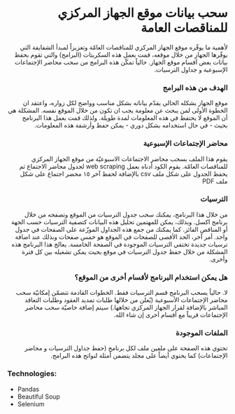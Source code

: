 # <div dir="rtl"> سحب بيانات موقع الجهاز المركزي للمناقصات العامة</div>
<p dir="rtl">  
لأهمية ما يوفّره موقع الجهاز المركزي للمناقصات العامّة وتعزيزاً لمبدأ الشفايفة التي يوفّرها الجهاز من خلال موقعه، قمت بعمل هذه السكربتات (البرامج)  والتي تقوم بحفظ بيانات بعض أقسام موقع الجهاز. حالياً تمكّن هذه البرامج من سحب محاضر الإجتماعات الإسبوعبة و جداول الترسيات. 
</p> 
	
### <div dir="rtl"> الهدف من هذه البرامج </div>

<p dir="rtl">  
موقع الجهاز بشكله الحالي يقدّم بياناته بشكل مناسب وواضح لكل زواره، واعتقد ان الخطوة الأولى لمن يبحث عن معلومة يجب ان تكون من خلال الموقع نفسه. المشكلة هي أن الموقع لا يحتفظ في هذه المعلومات لمدة طويلة. ولذلك قمت بعمل هذا البرنامج بحيث - في حال استخدامه بشكل دوري - يمكن حفظ وأرشفة هذه المعلومات.
</p> 

### <div dir="rtl"> محاضر الإجتماعات الإسبوعية </div>

<p dir="rtl">  
يقوم هذا الملف بسحب محاضر الاجتماعات الاسبوعيّة من موقع الجهاز المركزي للمناقصات العامّة. يقوم الكود أدناه بعمل web scraping لجدول محاضر الاجتماع ثم يحفظ الجدول على شكل ملف csv  بالإضافة لحفظ آخر ١٥ محضر اجتماع على شكل ملف PDF      
</p> 

### <div dir="rtl"> الترسيات </div>

<p dir="rtl">
من خلال هذا البرنامج، يمكنك سحب جدول الترسيات من الموقع وتصفحه من خلال برنامج اكسل. وبذلك، يمكن للمهتمين تحليل هذه البيانات كتصفية الترسيات حسب الجهة أو المناقص الفائز. كما يمكنك من جمع هذه الجداول الموزّعة على الصفحات في جدول واحد. أمر آخر، الحد الأقصى للصفحات في الموقع هو خمس صفحات وبذلك عند اضافة ترسيات جديدة تختفي الترسيات الموجودة في الصفحة الخامسة. يعالج هذا البرنامج هذه المشكلة من خلال حفظ جدول الترسيات في موقع بحيث يمكن تشغيله بين كل فترة وأخرى. 
</p>

### <div dir="rtl"> هل يمكن استخدام البرنامج لأقسام أخرى من الموقع؟</div>
<p dir="rtl"> 
لا. حالياً يسحب البرنامج قسم الترسيات فقط. الخطوات القادمة تتضمّن إمكانيّة سحب محاضر الإجتماعات الأسبوعية (يُعلن من خلالها طلبات تمديد العقود وطلبات التعاقد المباشر بالإضافة لقرار الجهاز المركزي تجاهها.) سيتم إضافة خاصيّة سحب محاضر الإجتماعات قريباً مع أقسام أخرى إن شاء الله. 
</p>

### <div dir="rtl"> الملفات الموجودة</div>
<p dir="rtl">
تحتوي هذه الصفحة على ملفين ملف لكل برنامج (حفظ جداول الترسيات و محاضر الإجتماعات) كما يحتوي أيضاً على مجلد يتضمن أمثلة لنواتج هذه البرامج. 
</p>

### Technologies:
- Pandas
- Beautiful Soup
- Selenium
